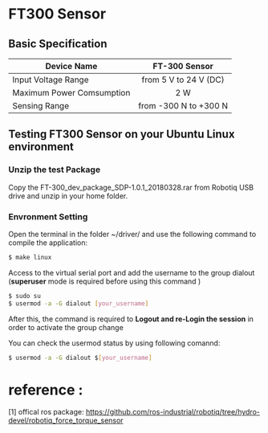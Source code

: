 # FT300 Sensor

## Basic Specification

Device Name                   | FT-300 Sensor
------------------------------|:-------------------------------:| 
Input Voltage Range           | from 5 V to 24 V (DC)
Maximum Power Comsumption     | 2 W
Sensing Range                 | from -300 N to +300 N

  

## Testing FT300 Sensor on your Ubuntu Linux environment

### Unzip the test Package

Copy the FT-300_dev_package_SDP-1.0.1_20180328.rar from Robotiq USB drive and unzip in your home folder.

### Envronment Setting

Open the terminal in the folder ~/driver/ and use the following command to compile the application:

```bash
$ make linux
```
Access to the virtual serial port and add the username to the group dialout
(**superuser** mode is required before using this command )

```bash
$ sudo su
$ usermod -a -G dialout [your_username]
```
After this, the command is required to **Logout and re-Login the session** in order to activate the group change

You can check the usermod status by using following comannd:

```bash
$ usermod -a -G dialout $[your_username]
```




# reference :
 
 [1] offical ros package: https://github.com/ros-industrial/robotiq/tree/hydro-devel/robotiq_force_torque_sensor
